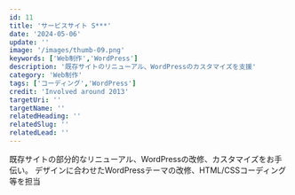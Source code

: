 ```yaml
---
id: 11
title: 'サービスサイト S***'
date: '2024-05-06'
update: ''
image: '/images/thumb-09.png'
keywords: ['Web制作','WordPress']
description: '既存サイトのリニューアル、WordPressのカスタマイズを支援'
category: 'Web制作'
tags: ['コーディング','WordPress']
credit: 'Involved around 2013'
targetUri: ''
targetName: ''
relatedHeading: ''
relatedSlug: ''
relatedLead: ''
---
```

既存サイトの部分的なリニューアル、WordPressの改修、カスタマイズをお手伝い。
デザインに合わせたWordPressテーマの改修、HTML/CSSコーディング等を担当